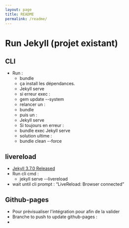 ```yaml
---
layout: page
title: README
permalink: /readme/
---
```


# Run Jekyll (projet existant)

## CLI

- Run :
  - bundle
  - ça install les dépendances.
  - Jekyll serve
  - si erreur exec :
  - gem update --system
  - relancer un :
  - bundle
  - puis un :
  - Jekyll serve
  - Si toujours en erreur :
  - bundle exec Jekyll serve
  - solution ultime :
  - bundle clean --force

## livereload

- [Jekyll 3.7.0 Released](https://jekyllrb.com/news/2018/01/02/jekyll-3-7-0-released/)
- Run cli cmd :
  - jekyll serve --livereload
- wait until cli prompt : “LiveReload: Browser connected”

## Github-pages

- Pour prévisualiser l'intégration pour afin de la valider
- Branche to push to update github-pages :
-
